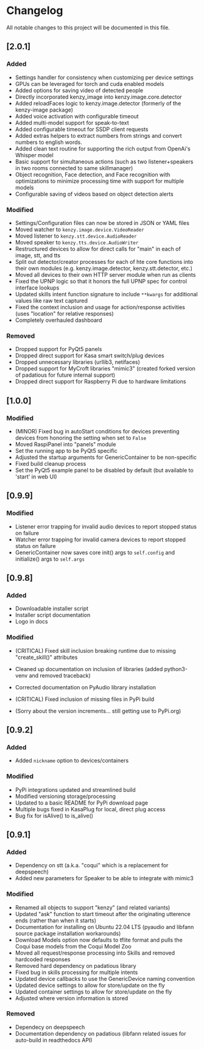# Changelog

All notable changes to this project will be documented in this file.

## [2.0.1]

### Added

- Settings handler for consistency when customizing per device settings
- GPUs can be leveraged for torch and cuda enabled models
- Added options for saving video of detected people
- Directly incorporated kenzy_image into kenzy.image.core.detector
- Added reloadFaces logic to kenzy.image.detector (formerly of the kenzy-image package)
- Added voice activation with configurable timeout
- Added multi-model support for speak-to-text
- Added configurable timeout for SSDP client requests
- Added extras helpers to extract numbers from strings and convert numbers to english words.
- Added clean text routine for supporting the rich output from OpenAi's Whisper model
- Basic support for simultaneous actions (such as two listener+speakers in two rooms connected to same skillmanager)
- Object recognition, Face detection, and Face recognition with optimizations to minimize processing time with support for multiple models
- Configurable saving of videos based on object detection alerts

### Modified

- Settings/Configuration files can now be stored in JSON or YAML files
- Moved watcher to ```kenzy.image.device.VideoReader```
- Moved listener to ```kenzy.stt.device.AudioReader```
- Moved speaker to ```kenzy.tts.device.AudioWriter```
- Restructured devices to allow for direct calls for "main" in each of image, stt, and tts
- Split out detector/creator processes for each of hte core functions into their own modules (e.g. kenzy.image.detector, kenzy.stt.detector, etc.)
- Moved all devices to their own HTTP server module when run as clients
- Fixed the UPNP logic so that it honors the full UPNP spec for control interface lookups
- Updated skills intent function signature to include ```**kwargs``` for additional values like raw text captured
- Fixed the context inclusion and usage for action/response activities (uses "location" for relative responses)
- Completely overhauled dashboard

### Removed

- Dropped support for PyQt5 panels
- Dropped direct support for Kasa smart switch/plug devices
- Dropped unnecessary libraries (urllib3, netifaces)
- Dropped support for MyCroft libraries "mimic3" (created forked version of padatious for future internal support)
- Dropped direct support for Raspberry Pi due to hardware limitations

## [1.0.0]

### Modified

- (MINOR) Fixed bug in autoStart conditions for devices preventing devices from honoring the setting when set to ```False```
- Moved RaspiPanel into "panels" module
- Set the running app to be PyQt5 specific
- Adjusted the startup arguments for GenericContainer to be non-specific
- Fixed build cleanup process
- Set the PyQt5 example panel to be disabled by default (but available to 'start' in web UI)

## [0.9.9]

### Modified

- Listener error trapping for invalid audio devices to report stopped status on failure
- Watcher error trapping for invalid camera devices to report stopped status on failure
- GenericContainer now saves core init() args to ```self.config``` and initialize() args to ```self.args```

## [0.9.8]

### Added

- Downloadable installer script
- Installer script documentation
- Logo in docs

### Modified

- (CRITICAL) Fixed skill inclusion breaking runtime due to missing "create_skill()" attributes
- Cleaned up documentation on inclusion of libraries (added python3-venv and removed traceback)
- Corrected documentation on PyAudio library installation
- (CRITICAL) Fixed inclusion of missing files in PyPi build

- (Sorry about the version increments... still getting use to PyPi.org)

## [0.9.2]

### Added

- Added ```nickname``` option to devices/containers

### Modified

- PyPi integrations updated and streamlined build
- Modified versioning storage/processing
- Updated to a basic README for PyPi download page
- Multiple bugs fixed in KasaPlug for local, direct plug access
- Bug fix for isAlive() to is_alive()

## [0.9.1]

### Added

- Dependency on stt (a.k.a. "coqui" which is a replacement for deepspeech)
- Added new parameters for Speaker to be able to integrate with mimic3

### Modified

- Renamed all objects to support "kenzy" (and related variants)
- Updated "ask" function to start timeout after the originating utterence ends (rather than when it starts)
- Documentation for installing on Ubuntu 22.04 LTS (pyaudio and libfann source package installation workarounds)
- Download Models option now defaults to tflite format and pulls the Coqui base models from the Coqui Model Zoo
- Moved all request/response processing into Skills and removed hardcoded responses
- Removed hard dependency on padatious library
- Fixed bug in skills processing for multiple intents
- Updated device callbacks to use the GenericDevice naming convention
- Updated device settings to allow for store/update on the fly
- Updated container settings to allow for store/update on the fly
- Adjusted where version information is stored

### Removed

- Dependecy on deepspeech
- Documentation dependency on padatious (libfann related issues for auto-build in readthedocs API)
